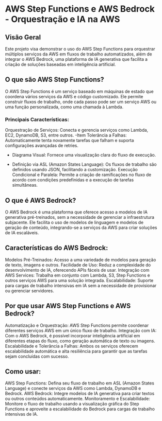 # AWS Step Functions e AWS Bedrock - Orquestração e IA na AWS
## Visão Geral
Este projeto visa demonstrar o uso do AWS Step Functions para orquestrar múltiplos serviços da AWS em fluxos de trabalho automatizados, além de integrar o AWS Bedrock, uma plataforma de IA generativa que facilita a criação de soluções baseadas em inteligência artificial.

## O que são AWS Step Functions?
O AWS Step Functions é um serviço baseado em máquinas de estado que coordena vários serviços da AWS e código customizado. Ele permite construir fluxos de trabalho, onde cada passo pode ser um serviço AWS ou uma função personalizada, como uma chamada à Lambda.

### Principais Características:
Orquestração de Serviços: Conecta e gerencia serviços como Lambda, EC2, DynamoDB, S3, entre outros.
-Item Tolerância a Falhas: Automaticamente tenta novamente tarefas que falham e suporta configurações avançadas de retries.
- Diagrama Visual: Fornece uma visualização clara do fluxo de execução.
* Definição via ASL (Amazon States Language): Os fluxos de trabalho são definidos usando JSON, facilitando a customização.
Execução Condicional e Paralela: Permite a criação de ramificações no fluxo de acordo com condições predefinidas e a execução de tarefas simultâneas.

## O que é AWS Bedrock?
O AWS Bedrock é uma plataforma que oferece acesso a modelos de IA generativa pré-treinados, sem a necessidade de gerenciar a infraestrutura subjacente. Ele facilita o uso de modelos de linguagem e modelos de geração de conteúdo, integrando-se a serviços da AWS para criar soluções de IA escaláveis.

## Características do AWS Bedrock:
Modelos Pré-Treinados: Acesso a uma variedade de modelos para geração de texto, imagens e outros.
Facilidade de Uso: Reduz a complexidade do desenvolvimento de IA, oferecendo APIs fáceis de usar.
Integração com AWS Services: Trabalha em conjunto com Lambda, S3, Step Functions e outros serviços AWS para uma solução integrada.
Escalabilidade: Suporte para cargas de trabalho intensivas em IA sem a necessidade de provisionar ou gerenciar servidores.

## Por que usar AWS Step Functions e AWS Bedrock?
Automatização e Orquestração: AWS Step Functions permite coordenar diferentes serviços AWS em um único fluxo de trabalho.
Integração com IA: Com o AWS Bedrock, é possível incorporar inteligência artificial em diferentes etapas do fluxo, como geração automática de texto ou imagens.
Escalabilidade e Tolerância a Falhas: Ambos os serviços oferecem escalabilidade automática e alta resiliência para garantir que as tarefas sejam concluídas com sucesso.

## Como usar:
AWS Step Functions: Defina seu fluxo de trabalho em ASL (Amazon States Language) e conecte serviços da AWS como Lambda, DynamoDB e Bedrock.
AWS Bedrock: Integre modelos de IA generativa para criar textos ou outros conteúdos automaticamente.
Monitoramento e Escalabilidade: Monitore o fluxo de trabalho usando a visualização gráfica do Step Functions e aproveite a escalabilidade do Bedrock para cargas de trabalho intensivas de IA.
